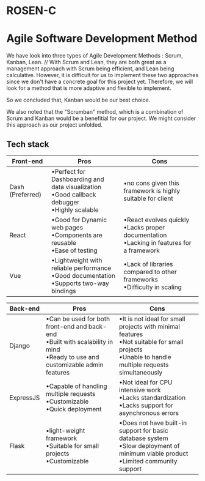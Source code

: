 # ROSEN-C

# Agile Software Development Method
We have look into three types of Agile Development Methods : Scrum, Kanban, Lean. //
With Scrum and Lean, they are both great as a management approach with Scrum being efficient, and Lean being calculative. However, it is difficult for us to implement these two approaches since we don't have a concrete goal for this project yet. Therefore, we will look for a method that is more adaptive and flexible to implement.

So we concluded that, Kanban would be our best choice.

We also noted that the "Scrumban" method, which is a combination of Scrum and Kanban would be a benefitial for our project. We might consider this approach as our project unfolded.

## Tech stack
|Front-end|Pros|Cons|
|---|---|---|
|Dash (Preferred)|•Perfect for Dashboarding and data visualization<br>•Good callback debugger<br>•Highly scalable|•no cons given this framework is highly suitable for client|
|React|•Good for Dynamic web pages <br>•Components are reusable<br>•Ease of testing|•React evolves quickly<br>•Lacks proper documentation<br>•Lacking in features for a framework|
|Vue|•Lightweight with reliable performance<br>•Good documentation<br>•Supports two-way bindings|•Lack of libraries compared to other frameworks<br>•Difficulty in scaling|

|Back-end|Pros|Cons|
|---|---|---|
|Django|•Can be used for both front-end and back-end<br>•Built with scalability in mind<br>•Ready to use and customizable admin features|•It is not ideal for small projects with minimal features<br>•Not suitable for small projects<br>•Unable to handle multiple requests simultaneously|
|ExpressJS|•Capable of handling multiple requests<br>•Customizable<br>•Quick deployment|•Not ideal for CPU intensive work<br>•Lacks standardization<br>•Lacks support for asynchronous errors|
|Flask|•light-weight framework<br>•Suitable for small projects<br>•Customizable|•Does not have built-in support for basic database system<br>•Slow deployment of minimum viable product<br>•Limited community support|